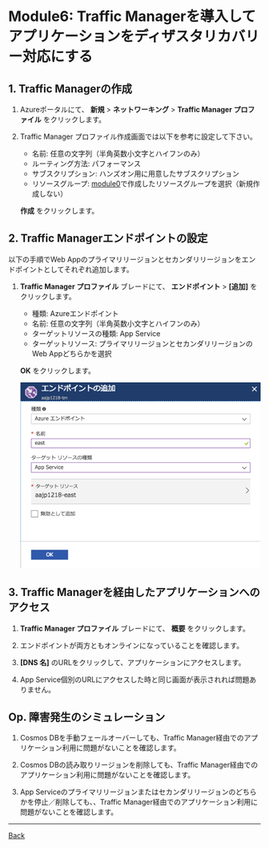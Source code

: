 # Module6: Traffic Managerを導入してアプリケーションをディザスタリカバリー対応にする

## 1. Traffic Managerの作成

1. Azureポータルにて、 **新規** > **ネットワーキング** > **Traffic Manager プロファイル** をクリックします。

1. Traffic Manager プロファイル作成画面では以下を参考に設定して下さい。

    * 名前: 任意の文字列（半角英数小文字とハイフンのみ）
    * ルーティング方法: パフォーマンス
    * サブスクリプション: ハンズオン用に用意したサブスクリプション
    * リソースグループ: [module0](module0.md)で作成したリソースグループを選択（新規作成しない）

    **作成** をクリックします。

## 2. Traffic Managerエンドポイントの設定

以下の手順でWeb Appのプライマリリージョンとセカンダリリージョンをエンドポイントとしてそれぞれ追加します。

1. **Traffic Manager プロファイル** ブレードにて、 **エンドポイント** > **[追加]** をクリックします。

    * 種類: Azureエンドポイント
    * 名前: 任意の文字列（半角英数小文字とハイフンのみ）
    * ターゲットリソースの種類: App Service
    * ターゲットリソース: プライマリリージョンとセカンダリリージョンのWeb Appどちらかを選択

    **OK** をクリックします。

    ![エンドポイント設定画面](./images/module6-1.png)

## 3. Traffic Managerを経由したアプリケーションへのアクセス

1. **Traffic Manager プロファイル** ブレードにて、 **概要** をクリックします。

1. エンドポイントが両方ともオンラインになっていることを確認します。

1. **[DNS 名]** のURLをクリックして、アプリケーションにアクセスします。

1. App Service個別のURLにアクセスした時と同じ画面が表示されれば問題ありません。

## Op. 障害発生のシミュレーション

1. Cosmos DBを手動フェールオーバーしても、Traffic Manager経由でのアプリケーション利用に問題がないことを確認します。

1. Cosmos DBの読み取りリージョンを削除しても、Traffic Manager経由でのアプリケーション利用に問題がないことを確認します。

1. App Serviceのプライマリリージョンまたはセカンダリリージョンのどちらかを停止／削除しても、、Traffic Manager経由でのアプリケーション利用に問題がないことを確認します。

---
[Back](module5.md)
